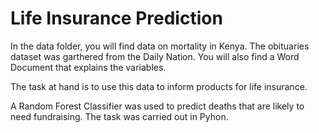 # Life Insurance Prediction

In the data folder, you will find data on mortality in Kenya.
The obituaries dataset was garthered from the Daily Nation.
You will also find a Word Document that explains the variables.

The task at hand is to use this data to inform products for life insurance.

A Random Forest Classifier was used to predict deaths that are likely to need fundraising.
The task was carried out in Pyhon.
